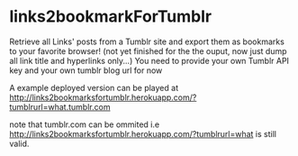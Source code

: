 # links2bookmarkForTumblr
Retrieve all Links' posts from a Tumblr site and export them as bookmarks  to your favorite browser! (not yet finished for the the ouput, now just dump all link title and hyperlinks only...)
You need to provide your own Tumblr API key and your own tumblr blog url for now

A example deployed version can be played at http://links2bookmarksfortumblr.herokuapp.com/?tumblrurl=what.tumblr.com

note that tumblr.com can be ommited i.e http://links2bookmarksfortumblr.herokuapp.com/?tumblrurl=what is still valid.
